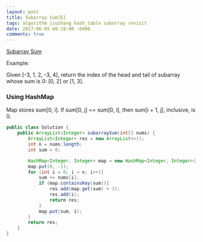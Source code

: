 ```yaml
---
layout: post
title: Subarray Sum[E]
tags: algorithm jiuzhang hash_table subarray revisit
date: 2017-06-05 08:19:00 -0400
comments: true
---
```

<a href="http://www.lintcode.com/en/problem/subarray-sum/" target="_blank">Subarray Sum</a>

Example:

Given [-3, 1, 2, -3, 4], return the index of the head and tail of subarray whose sum is 0: [0, 2] or [1, 3].

### Using HashMap

Map stores sum[0, i]. If sum[0, j] == sum[0, i], then sum[i + 1, j], inclusive, is 0.

```java
public class Solution {
    public ArrayList<Integer> subarraySum(int[] nums) {
        ArrayList<Integer> res = new ArrayList<>();
        int n = nums.length;
        int sum = 0;

        HashMap<Integer, Integer> map = new HashMap<Integer, Integer>();
        map.put(0, -1);
        for (int i = 0; i < n; i++){
            sum += nums[i];
            if (map.containsKey(sum)){
                res.add(map.get(sum) + 1);
                res.add(i);
                return res;
            }
            map.put(sum, i);
        }
        return res;
    }
}
```


